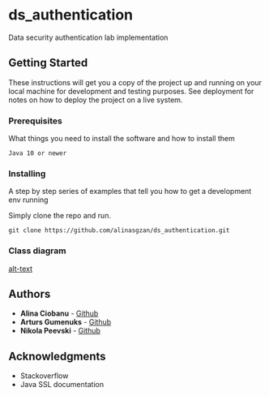 # ds_authentication

Data security authentication lab implementation

## Getting Started

These instructions will get you a copy of the project up and running on your local machine for development and testing purposes. See deployment for notes on how to deploy the project on a live system.

### Prerequisites

What things you need to install the software and how to install them

```
Java 10 or newer
```

### Installing

A step by step series of examples that tell you how to get a development env running

Simply clone the repo and run.

```
git clone https://github.com/alinasgzan/ds_authentication.git
```

### Class diagram

[alt-text](https://github.com/alinasgzan/ds_authentication/tree/master/Assets/ClassDiagram.png)

## Authors

* **Alina Ciobanu** -  [Github](https://github.com/alinasgzan)
* **Arturs Gumenuks** -  [Github](https://github.com/JulyThe9)
* **Nikola Peevski** - [Github](https://github.com/WillyWaser)

## Acknowledgments

* Stackoverflow
* Java SSL documentation
